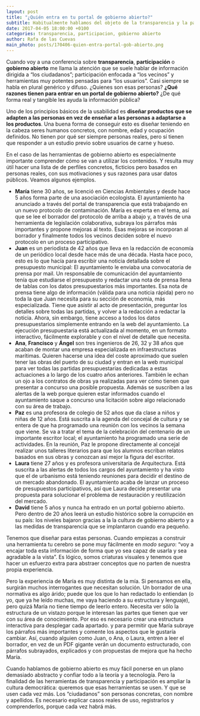 ```yaml
---
layout: post
title: "¿Quién entra en tu portal de gobierno abierto?"
subtitle: Habitualmente hablamos del objeto de la transparencia y la participación en générico "los ciudadanos". Pero ¿quienes son? ¿Qué motivos tienen para entrar en un portal de gobierno abierto?
date: 2017-04-05 18:00:00 +0100
categories: transparencia, participacion, gobierno abierto
author: Rafa de las Cuevas
main_photo: posts/170406-quien-entra-portal-gob-abierto.png
---
```


Cuando voy a una conferencia sobre **transparencia**, **participación** o **gobierno abierto** me llama la atención que se suele hablar de información dirigida a “los ciudadanos”; participación enfocada a “los vecinos” y herramientas muy potentes pensadas para “los usuarios”. Casi siempre se habla en plural genérico y difuso. ¿Quienes son esas personas? **¿Qué razones tienen para entrar en un portal de gobierno abierto?** ¿De qué forma real y tangible les ayuda la información pública?

Uno de los principios básicos de la usabilidad es **diseñar productos que se adapten a las personas en vez de enseñar a las personas a adaptarse a los productos**. Una buena forma de conseguir esto es diseñar teniendo en la cabeza seres humanos concretos, con nombre, edad y ocupación definidos. No tienen por qué ser siempre personas reales, pero sí tienen que responder a un estudio previo sobre usuarios de carne y hueso.

En el caso de las herramientas de gobierno abierto es especialmente importante comprender cómo se van a utilizar los contenidos. Y resulta muy útil hacer una lista de de perfiles concretos, ficticios pero basados en personas reales, con sus motivaciones y sus razones para usar datos públicos. Veamos algunos ejemplos.

- **María** tiene 30 años, se licenció en Ciencias Ambientales y desde hace 5 años forma parte de una asociación ecologista. El ayuntamiento ha anunciado a través del portal de transparencia que está trabajando en un nuevo protocolo de contaminación. María es experta en el tema, así que se lee el borrador del protocolo de arriba a abajo y, a través de una herramienta de legislación colaborativa, subraya los párrafos más importantes y propone mejoras al texto. Esas mejoras se incorporan al borrador y finalmente todos los vecinos deciden sobre el nuevo protocolo en un proceso participativo.
- **Juan** es un periodista de 42 años que lleva en la redacción de economía de un periódico local desde hace más de una década. Hasta hace poco, esto es lo que hacía para escribir una noticia detallada sobre el presupuesto municipal: El ayuntamiento le enviaba una convocatoria de prensa por mail. Un responsable de comunicación del ayuntamiento tenía que estudiarse el presupuesto y redactar una nota de prensa llena de tablas con los datos presupuestarios más importantes. Esa nota de prensa tiene algo de información (válida para una noticia rápida) pero no toda la que Juan necesita para su sección de economía, más especializada. Tiene que asistir al acto de presentación, preguntar los detalles sobre todas las partidas, y volver a la redacción a redactar la noticia. 
Ahora, sin embargo, tiene acceso a todos los datos presupuestarios simplemente entrando en la web del ayuntamiento. La ejecución presupuestaria está actualizada al momento, en un formato interactivo, fácilmente explorable y con el nivel de detalle que necesita. 
- **Ana**, **Francisco** y **Ángel** son tres ingenieros de 26, 32 y 38 años que acaban de montar una empresa especializada en infraestructuras marítimas. Quieren hacerse una idea del coste aproximado que suelen tener las obras del puerto de su ciudad y entran en la web municipal para ver todas las partidas presupuestarias dedicadas a estas actuaciones a lo largo de los cuatro años anteriores. También le echan un ojo a los contratos de obras ya realizadas para ver cómo tienen que presentar a concurso una posible propuesta. Además se suscriben a las alertas de la web porque quieren estar informados cuando el ayuntamiento saque a concurso una licitación sobre algo relacionado con su área de trabajo.
- **Paz** es una profesora de colegio de 52 años que da clase a niños y niñas de 12 años. Está suscrita a la agenda del concejal de cultura y se entera de que ha programado una reunión con los vecinos la semana que viene. Se va a  tratar el tema de la celebración del centenario de un importante escritor local; el ayuntamiento ha programado una serie de actividades. En la reunión, Paz le propone directamente al concejal realizar unos talleres literarios para que los alumnos escriban relatos basados en sus obras y conozcan así mejor la figura del escritor.
- **Laura** tiene 27 años y es profesora universitaria de Arquitectura. Está suscrita a las alertas de todos los cargos del ayuntamiento y ha visto que el de urbanismo está teniendo reuniones para decidir el destino de un mercado abandonado. El ayuntamiento acaba de lanzar un proceso de presupuestos participativos, así que Laura decide presentar una propuesta para solucionar el problema de restauración y reutilización del mercado.
- **David** tiene 5 años y nunca ha entrado en un portal gobierno abierto. Pero dentro de 20 años leerá un estudio histórico sobre la corrupción en su país: los niveles bajaron gracias a la la cultura de gobierno abierto y a las medidas de transparencia que se implantaron cuando era pequeño.

Tenemos que diseñar para estas personas. Cuando empiezas a construir una herramienta tu cerebro se pone muy fácilmente en _modo seguro_: “voy a encajar toda esta información de forma que yo sea capaz de usarla y sea agradable a la vista”. Es lógico, somos criaturas visuales y tenemos que hacer un esfuerzo extra para abstraer conceptos que no parten de nuestra propia experiencia. 

Pero la experiencia de María es muy distinta de la mía. Si pensamos en ella, surgirán muchos interrogantes que necesitan solución. Un borrador de una normativa es algo árido; puede que los que lo han redactado lo entiendan (o yo, que ya he leído muchas, me vaya haciendo a su estructura y lenguaje), pero quizá María no tiene tiempo de leerlo entero. Necesita ver sólo la estructura de un vistazo porque le interesan las partes que tienen que ver con su área de conocimiento. Por eso es necesario crear una estructura interactiva para desplegar cada apartado. y para permitir que María subraye los párrafos más importantes y comente los aspectos que le gustaría cambiar. Así, cuando alguien como Juan, o Ana, o Laura, entren a leer el borrador, en vez de un PDF gigante verán un documento estructurado, con párrafos subrayados, explicados y con propuestas de mejora que ha hecho María.

Cuando hablamos de gobierno abierto es muy fácil ponerse en un plano demasiado abstracto y confiar todo a la teoría y a tecnología. Pero la finalidad de las herramientas de transparencia y participación es ampliar la cultura democrática: queremos que esas herramientas se usen. Y que se usen cada vez más. Los “ciudadanos” son personas concretas, con nombre y apellidos. Es necesario explicar casos reales de uso, registrarlos y comprenderlos, porque cada vez habrá más.
